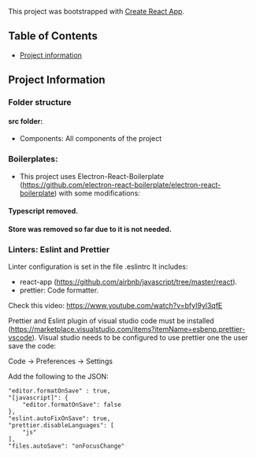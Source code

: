 This project was bootstrapped with [Create React App](https://github.com/facebook/create-react-app).

## Table of Contents

- [Project information](#project-information)

## Project Information

### Folder structure

#### src folder:

- Components:
  All components of the project

### Boilerplates:

- This project uses Electron-React-Boilerplate (https://github.com/electron-react-boilerplate/electron-react-boilerplate) with some modifications:

#### Typescript removed.

#### Store was removed so far due to it is not needed.

### Linters: Eslint and Prettier

Linter configuration is set in the file .eslintrc
It includes:

- react-app (https://github.com/airbnb/javascript/tree/master/react).
- prettier: Code formatter.

Check this video: https://www.youtube.com/watch?v=bfyI9yl3qfE

Prettier and Eslint plugin of visual studio code must be installed (https://marketplace.visualstudio.com/items?itemName=esbenp.prettier-vscode).
Visual studio needs to be configured to use prettier one the user save the code:

Code -> Preferences -> Settings

Add the following to the JSON:

```
"editor.formatOnSave" : true,
"[javascript]": {
    "editor.formatOnSave": false
},
"eslint.autoFixOnSave": true,
"prettier.disableLanguages": [
    "js"
],
"files.autoSave": "onFocusChange"
```
